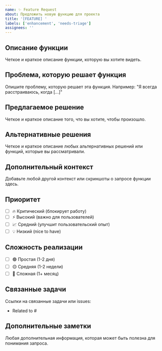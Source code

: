 ```yaml
---
name: ✨ Feature Request
about: Предложить новую функцию для проекта
title: '[FEATURE] '
labels: ['enhancement', 'needs-triage']
assignees: ''
---
```


## Описание функции

Четкое и краткое описание функции, которую вы хотите видеть.

## Проблема, которую решает функция

Опишите проблему, которую решает эта функция. Например: "Я всегда расстраиваюсь, когда [...]"

## Предлагаемое решение

Четкое и краткое описание того, что вы хотите, чтобы произошло.

## Альтернативные решения

Четкое и краткое описание любых альтернативных решений или функций, которые вы рассматривали.

## Дополнительный контекст

Добавьте любой другой контекст или скриншоты о запросе функции здесь.

## Приоритет

- [ ] 🔥 Критический (блокирует работу)
- [ ] ⚡ Высокий (важно для пользователей)
- [ ] 📈 Средний (улучшит пользовательский опыт)
- [ ] 💡 Низкий (nice to have)

## Сложность реализации

- [ ] 🟢 Простая (1-2 дня)
- [ ] 🟡 Средняя (1-2 недели)
- [ ] 🔴 Сложная (1+ месяц)

## Связанные задачи

Ссылки на связанные задачи или issues:
- Related to #

## Дополнительные заметки

Любая дополнительная информация, которая может быть полезна для понимания запроса.

